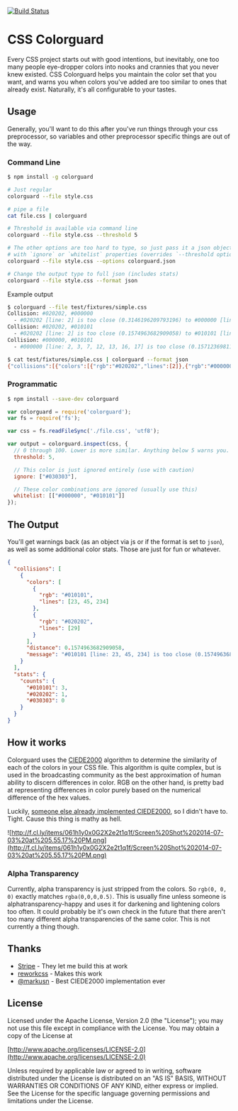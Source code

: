 [![Build Status](https://travis-ci.org/SlexAxton/css-colorguard.svg?branch=master)](https://travis-ci.org/SlexAxton/css-colorguard)

# CSS Colorguard

Every CSS project starts out with good intentions, but inevitably, one too many people eye-dropper
colors into nooks and crannies that you never knew existed. CSS Colorguard helps you maintain the
color set that you want, and warns you when colors you've added are too similar to ones that already
exist. Naturally, it's all configurable to your tastes.

## Usage

Generally, you'll want to do this after you've run things through your css preprocessor, so variables
and other preprocessor specific things are out of the way.

### Command Line

```bash
$ npm install -g colorguard
```


```bash
# Just regular
colorguard --file style.css

# pipe a file
cat file.css | colorguard

# Threshold is available via command line
colorguard --file style.css --threshold 5

# The other options are too hard to type, so just pass it a json object
# with `ignore` or `whitelist` properties (overrides `--threshold option`)
colorguard --file style.css --options colorguard.json

# Change the output type to full json (includes stats)
colorguard --file style.css --format json
```

Example output

```bash
$ colorguard --file test/fixtures/simple.css
Collision: #020202, #000000
  - #020202 [line: 2] is too close (0.3146196209793196) to #000000 [line: 2, 3, 7, 12, 13, 16, 17]
Collision: #020202, #010101
  - #020202 [line: 2] is too close (0.1574963682909058) to #010101 [line: 20]
Collision: #000000, #010101
  - #000000 [line: 2, 3, 7, 12, 13, 16, 17] is too close (0.15712369811016996) to #010101 [line: 20]
```

```bash
$ cat test/fixtures/simple.css | colorguard --format json
{"collisions":[{"colors":[{"rgb":"#020202","lines":[2]},{"rgb":"#000000","lines":[2,3,7,12,13,16,17]}],"distance":0.3146196209793196,"message":"#020202 [line: 2] is too close (0.3146196209793196) to #000000 [line: 2, 3, 7, 12, 13, 16, 17]"},{"colors":[{"rgb":"#020202","lines":[2]},{"rgb":"#010101","lines":[20]}],"distance":0.1574963682909058,"message":"#020202 [line: 2] is too close (0.1574963682909058) to #010101 [line: 20]"},{"colors":[{"rgb":"#000000","lines":[2,3,7,12,13,16,17]},{"rgb":"#010101","lines":[20]}],"distance":0.15712369811016996,"message":"#000000 [line: 2, 3, 7, 12, 13, 16, 17] is too close (0.15712369811016996) to #010101 [line: 20]"}],"info":[{"colors":[{"rgb":"#020202","lines":[2]},{"rgb":"#000000","lines":[2,3,7,12,13,16,17]}],"distance":0.3146196209793196,"message":"#020202 [line: 2] is too close (0.3146196209793196) to #000000 [line: 2, 3, 7, 12, 13, 16, 17]"},{"colors":[{"rgb":"#020202","lines":[2]},{"rgb":"#663399","lines":[9]}],"distance":34.12252478659537},{"colors":[{"rgb":"#020202","lines":[2]},{"rgb":"#010101","lines":[20]}],"distance":0.1574963682909058,"message":"#020202 [line: 2] is too close (0.1574963682909058) to #010101 [line: 20]"},{"colors":[{"rgb":"#020202","lines":[2]},{"rgb":"#FFFFFF","lines":[21]}],"distance":99.42663222854084},{"colors":[{"rgb":"#000000","lines":[2,3,7,12,13,16,17]},{"rgb":"#663399","lines":[9]}],"distance":34.321183445222175},{"colors":[{"rgb":"#000000","lines":[2,3,7,12,13,16,17]},{"rgb":"#010101","lines":[20]}],"distance":0.15712369811016996,"message":"#000000 [line: 2, 3, 7, 12, 13, 16, 17] is too close (0.15712369811016996) to #010101 [line: 20]"},{"colors":[{"rgb":"#000000","lines":[2,3,7,12,13,16,17]},{"rgb":"#FFFFFF","lines":[21]}],"distance":100},{"colors":[{"rgb":"#663399","lines":[9]},{"rgb":"#010101","lines":[20]}],"distance":34.22102591917981},{"colors":[{"rgb":"#663399","lines":[9]},{"rgb":"#FFFFFF","lines":[21]}],"distance":60.25283160954553},{"colors":[{"rgb":"#010101","lines":[20]},{"rgb":"#FFFFFF","lines":[21]}],"distance":99.7195446868893}],"stats":{"counts":{"#020202":1,"#000000":7,"#663399":1,"#010101":1,"#FFFFFF":1},"total":5}}
```


### Programmatic

```bash
$ npm install --save-dev colorguard
```

```javascript
var colorguard = require('colorguard');
var fs = require('fs');

var css = fs.readFileSync('./file.css', 'utf8');

var output = colorguard.inspect(css, {
  // 0 through 100. Lower is more similar. Anything below 5 warns you.
  threshold: 5,

  // This color is just ignored entirely (use with caution)
  ignore: ["#030303"],

  // These color combinations are ignored (usually use this)
  whitelist: [["#000000", "#010101"]]
});
```

## The Output

You'll get warnings back (as an object via js or if the format is set to `json`), as well as some
additional color stats. Those are just for fun or whatever.

```json
{
  "collisions": [
    {
      "colors": [
        {
          "rgb": "#010101",
          "lines": [23, 45, 234]
        },
        {
          "rgb": "#020202",
          "lines": [29]
        }
      ],
      "distance": 0.1574963682909058,
      "message": "#010101 [line: 23, 45, 234] is too close (0.1574963682909058) to #020202 [line: 29]."
    }
  ],
  "stats": {
    "counts": {
      "#010101": 3,
      "#020202": 1,
      "#030303": 0
    }
  }
}
```

## How it works

Colorguard uses the [CIEDE2000](http://en.wikipedia.org/wiki/Color_difference) algorithm to determine
the similarity of each of the colors in your CSS file. This algorithm is quite complex, but is used
in the broadcasting community as the best approximation of human ability to discern differences in
color. RGB on the other hand, is pretty bad at representing differences in color purely based on the
numerical difference of the hex values.

Luckily, [someone else already implemented CIEDE2000](https://github.com/markusn/color-diff), so I
didn't have to. Tight. Cause this thing is mathy as hell.

![http://f.cl.ly/items/061h1y0x0G2X2e2t1q1f/Screen%20Shot%202014-07-03%20at%205.55.17%20PM.png](http://f.cl.ly/items/061h1y0x0G2X2e2t1q1f/Screen%20Shot%202014-07-03%20at%205.55.17%20PM.png)

### Alpha Transparency

Currently, alpha transparency is just stripped from the colors. So `rgb(0, 0, 0)` exactly matches
`rgba(0,0,0,0.5)`. This is usually fine unless someone is alphatransparency-happy and uses it for
darkening and lightening colors too often. It could probably be it's own check in the future that
there aren't too many different alpha transparencies of the same color. This is not currently a
thing though.

## Thanks

* [Stripe](https://stripe.com/) - They let me build this at work
* [reworkcss](https://github.com/reworkcss) - Makes this work
* [@markusn](https://github.com/markusn) - Best CIEDE2000 implementation ever

## License

Licensed under the Apache License, Version 2.0 (the "License");
you may not use this file except in compliance with the License.
You may obtain a copy of the License at

[http://www.apache.org/licenses/LICENSE-2.0](http://www.apache.org/licenses/LICENSE-2.0)

Unless required by applicable law or agreed to in writing, software
distributed under the License is distributed on an "AS IS" BASIS,
WITHOUT WARRANTIES OR CONDITIONS OF ANY KIND, either express or implied.
See the License for the specific language governing permissions and
limitations under the License.
